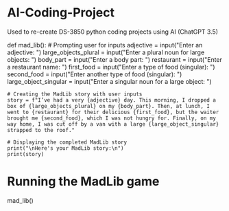 # AI-Coding-Project
Used to re-create DS-3850 python coding projects using AI (ChatGPT 3.5)

def mad_lib():
    # Prompting user for inputs
    adjective = input("Enter an adjective: ")
    large_objects_plural = input("Enter a plural noun for large objects: ")
    body_part = input("Enter a body part: ")
    restaurant = input("Enter a restaurant name: ")
    first_food = input("Enter a type of food (singular): ")
    second_food = input("Enter another type of food (singular): ")
    large_object_singular = input("Enter a singular noun for a large object: ")

    # Creating the MadLib story with user inputs
    story = f"I’ve had a very {adjective} day. This morning, I dropped a box of {large_objects_plural} on my {body_part}. Then, at lunch, I went to {restaurant} for their delicious {first_food}, but the waiter brought me {second_food}, which I was not hungry for. Finally, on my way home, I was cut off by a van with a large {large_object_singular} strapped to the roof."

    # Displaying the completed MadLib story
    print("\nHere's your MadLib story:\n")
    print(story)

# Running the MadLib game
mad_lib()